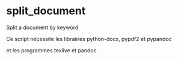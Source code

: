 # split_document
Split a document by keyword

Ce script nécessite les librairies python-docx, pypdf2 et pypandoc 

et les programmes texlive et pandoc
